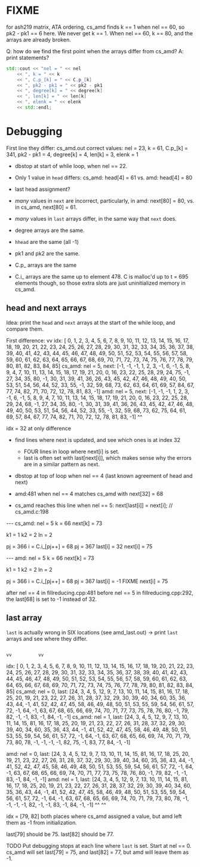 # FIXME
for ash219 matrix, ATA ordering,
cs_amd finds k == 1 when nel == 60, so pk2 - pk1 == 6 here.
We never get k == 1. When nel == 60, k == 80, and the arrays are
already broken.

Q: how do we find the first point when the arrays differ from cs_amd?
A: print statements?

```C++
std::cout << "nel = " << nel
    << ", k = " << k 
    << ", C.p_[k] = " << C.p_[k]
    << ", pk2 - pk1 = " << pk2 - pk1 
    << ", degree[k] = " << degree[k]
    << ", len[k] = " << len[k]
    << ", elenk = " << elenk
    << std::endl;
```

# Debugging
First line they differ:
cs_amd.out correct values:
nel = 23, k = 61, C.p_[k] = 341, pk2 - pk1 = 4, degree[k] = 4, len[k] = 3, elenk = 1

* dbstop at start of whlie loop, when nel == 22.
* Only 1 value in `head` differs:
    cs_amd: head[4] = 61 vs.
       amd: head[4] = 80
* last head assignment?

* *many* values in `next` are incorrect, particularly, in amd:
    next[80] = 80, vs. in cs_amd, next[80] = 61.
* *many* values in `last` arrays differ, in the same way that `next` does.

* degree arrays are the same.
* `hhead` are the same (all -1)
* pk1 and pk2 are the same.
* C.p_ arrays are the same
* C.i_ arrays are the same up to element 478. C is malloc'd up to t = 695
  elements though, so those extra slots are just uninitialized memory in cs_amd.


## head and next arrays
Idea: print the `head` and `next` arrays at the start of the while loop, and
compare them.

First difference:
                                                                                                                                                   vv
   idx:                [ 0,  1,  2, 3, 4, 5,  6, 7,  8, 9, 10, 11, 12, 13, 14, 15, 16, 17, 18, 19, 20, 21, 22, 23, 24, 25, 26, 27, 28, 29, 30, 31, 32, 33, 34, 35, 36, 37, 38, 39, 40, 41, 42, 43, 44, 45, 46, 47, 48, 49, 50, 51, 52, 53, 54, 55, 56, 57, 58, 59, 60, 61, 62, 63, 64, 65, 66, 67, 68, 69, 70, 71, 72, 73, 74, 75, 76, 77, 78, 79, 80, 81, 82, 83, 84, 85]
cs_amd: nel = 5, next: [-1, -1, -1, 1, 2, 3, -1, 6, -1, 5,  8,  9,  4,  7, 10, 11, 13, 14, 15, 18, 17, 19, 21, 20,  0, 16, 23, 22, 25, 28, 29, 24, 75, -1, 27, 34, 35, 80, -1, 30, 31, 39, 41, 36, 26, 43, 45, 42, 47, 46, 48, 49, 40, 50, 53, 51, 54, 56, 44, 52, 33, 55, -1, 32, 59, 68, 73, 62, 63, 64, 61, 69, 57, 84, 67, 77, 74, 82, 71, 70, 72, 12, 78, 81, 83, -1]
   amd: nel = 5, next: [-1, -1, -1, 1, 2, 3, -1, 6, -1, 5,  8,  9,  4,  7, 10, 11, 13, 14, 15, 18, 17, 19, 21, 20,  0, 16, 23, 22, 25, 28, 29, 24, 68, -1, 27, 34, 35, 80, -1, 30, 31, 39, 41, 36, 26, 43, 45, 42, 47, 46, 48, 49, 40, 50, 53, 51, 54, 56, 44, 52, 33, 55, -1, 32, 59, 68, 73, 62, 75, 64, 61, 69, 57, 84, 67, 77, 74, 82, 71, 70, 72, 12, 78, 81, 83, -1]
                                                                                                                                                   ^^

idx = 32 at only difference
* find lines where next is updated, and see which ones is at index 32
    * FOUR lines in loop where next[i] is set.
    * last is often set with last[next[i]], which makes sense why the errors are
      in a similar pattern as next.
* dbstop at top of loop when nel == 4 (last known agreement of head and next)

* amd:481 when nel == 4 matches cs_amd with next[32] = 68

* cs_amd reaches this line when nel == 5:
next[last[i]] = next[i];  // cs_amd.c:198

--- cs_amd:
nel = 5
k = 66
next[k] = 73

k1 = 1
k2 = 2
ln = 2

pj = 366
i = C.i_[pj++] = 68
pj = 367
last[i] = 32
next[i] = 75

--- amd:
nel = 5
k = 66
next[k] = 73

k1 = 1
k2 = 2
ln = 2

pj = 366
i = C.i_[pj++] = 68
pj = 367
last[i] = -1   FIXME
next[i] = 75

 after nel == 4 in fillreducing.cpp:481
before nel == 5 in fillreducing.cpp:292,
the last[68] is set to -1 instead of 32.

## last array
`last` is actually wrong in SIX locations (see amd_last.out)
-> print `last` arrays and see where they differ.

                                                                                                                                                                                                                                                                                                                                               vv          vv
   idx:                [ 0, 1, 2, 3,  4, 5, 6,  7,  8,  9, 10, 11, 12, 13, 14, 15, 16, 17, 18, 19, 20, 21, 22, 23, 24, 25, 26, 27, 28, 29, 30, 31, 32, 33, 34, 35, 36, 37, 38, 39, 40, 41, 42, 43, 44, 45, 46, 47, 48, 49, 50, 51, 52, 53, 54, 55, 56, 57, 58, 59, 60, 61, 62, 63, 64, 65, 66, 67, 68, 69, 70, 71, 72, 73, 74, 75, 76, 77, 78, 79, 80, 81, 82, 83, 84, 85]
cs_amd; nel = 0, last: [24, 3, 4, 5, 12, 9, 7, 13, 10, 11, 14, 15, 81, 16, 17, 18, 25, 20, 19, 21, 23, 22, 27, 26, 31, 28, 37, 32, 29, 30, 39, 40, 34, 60, 35, 36, 43, 44, -1, 41, 52, 42, 47, 45, 58, 46, 49, 48, 50, 51, 53, 55, 59, 54, 56, 61, 57, 72, -1, 64, -1, 63, 67, 68, 65, 66, 69, 74, 70, 71, 77, 73, 75, 78, 76, 80, -1, 79, 82, -1, -1, 83, -1, 84, -1, -1]
cs_amd: nel = 1, last: [24, 3, 4, 5, 12, 9, 7, 13, 10, 11, 14, 15, 81, 16, 17, 18, 25, 20, 19, 21, 23, 22, 27, 26, 31, 28, 37, 32, 29, 30, 39, 40, 34, 60, 35, 36, 43, 44, -1, 41, 52, 42, 47, 45, 58, 46, 49, 48, 50, 51, 53, 55, 59, 54, 56, 61, 57, 72, -1, 64, -1, 63, 67, 68, 65, 66, 69, 74, 70, 71, 79, 73, 80, 78, -1, -1, -1, -1, 82, 75, -1, 83, 77, 84, -1, -1]

   amd: nel = 0, last: [24, 3, 4, 5, 12, 9, 7, 13, 10, 11, 14, 15, 81, 16, 17, 18, 25, 20, 19, 21, 23, 22, 27, 26, 31, 28, 37, 32, 29, 30, 39, 40, 34, 60, 35, 36, 43, 44, -1, 41, 52, 42, 47, 45, 58, 46, 49, 48, 50, 51, 53, 55, 59, 54, 56, 61, 57, 72, -1, 64, -1, 63, 67, 68, 65, 66, 69, 74, 70, 71, 77, 73, 75, 78, 76, 80, -1, 79, 82, -1, -1, 83, -1, 84, -1, -1]
   amd: nel = 1, last: [24, 3, 4, 5, 12, 9, 7, 13, 10, 11, 14, 15, 81, 16, 17, 18, 25, 20, 19, 21, 23, 22, 27, 26, 31, 28, 37, 32, 29, 30, 39, 40, 34, 60, 35, 36, 43, 44, -1, 41, 52, 42, 47, 45, 58, 46, 49, 48, 50, 51, 53, 55, 59, 54, 56, 61, 57, 72, -1, 64, -1, 63, 67, 68, 65, 66, 69, 74, 70, 71, 79, 73, 80, 78, -1, -1, -1, -1, 82, -1, -1, 83, -1, 84, -1, -1]
                                                                                                                                                                                                                                                                                                                                               ^^          ^^

idx = [79, 82]
both places where cs_amd assigned a value, but
amd left them as -1 from initialization.

last[79] should be 75.
last[82] should be 77.

TODO Put debugging stops at each line where `last` is set. Start at nel == 0.
cs_amd will set last[79] = 75, and last[82] = 77, but amd will leave them
as -1.


